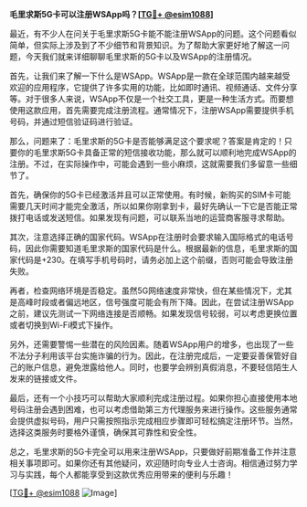 **毛里求斯5G卡可以注册WSApp吗？[[TG💪+ @esim1088](https://t.me/s/esim1088)]**

最近，有不少人在问关于毛里求斯5G卡能不能注册WSApp的问题。这个问题看似简单，但实际上涉及到了不少细节和背景知识。为了帮助大家更好地了解这一问题，今天我们就来详细聊聊毛里求斯的5G卡以及WSApp的注册情况。

首先，让我们来了解一下什么是WSApp。WSApp是一款在全球范围内越来越受欢迎的应用程序，它提供了许多实用的功能，比如即时通讯、视频通话、文件分享等。对于很多人来说，WSApp不仅是一个社交工具，更是一种生活方式。而要想使用这款应用，首先需要完成注册流程。通常情况下，注册WSApp需要提供手机号码，并通过短信验证码进行验证。

那么，问题来了：毛里求斯的5G卡是否能够满足这个要求呢？答案是肯定的！只要你的毛里求斯5G卡具备正常的短信接收功能，那么就可以顺利地完成WSApp的注册。不过，在实际操作中，可能会遇到一些小麻烦，这就需要我们多留意一些细节了。

首先，确保你的5G卡已经激活并且可以正常使用。有时候，新购买的SIM卡可能需要几天时间才能完全激活，所以如果你刚拿到卡，最好先确认一下它是否能正常拨打电话或发送短信。如果发现有问题，可以联系当地的运营商客服寻求帮助。

其次，注意选择正确的国家代码。WSApp在注册时会要求输入国际格式的电话号码，因此你需要知道毛里求斯的国家代码是什么。根据最新的信息，毛里求斯的国家代码是+230。在填写手机号码时，请务必加上这个前缀，否则可能会导致注册失败。

再者，检查网络环境是否稳定。虽然5G网络速度非常快，但在某些情况下，尤其是高峰时段或者偏远地区，信号强度可能会有所下降。因此，在尝试注册WSApp之前，建议先测试一下网络连接是否顺畅。如果发现信号较弱，可以考虑更换位置或者切换到Wi-Fi模式下操作。

另外，还需要警惕一些潜在的风险因素。随着WSApp用户的增多，也出现了一些不法分子利用该平台实施诈骗的行为。因此，在注册完成后，一定要妥善保管好自己的账户信息，避免泄露给他人。同时，也要学会辨别真假消息，不要轻信陌生人发来的链接或文件。

最后，还有一个小技巧可以帮助大家顺利完成注册过程。如果你担心直接使用本地号码注册会遇到困难，也可以考虑借助第三方代理服务来进行操作。这些服务通常会提供虚拟号码，用户只需按照指示完成相应步骤即可轻松搞定注册环节。当然，选择这类服务时要格外谨慎，确保其可靠性和安全性。

总之，毛里求斯的5G卡完全可以用来注册WSApp，只要做好前期准备工作并注意相关事项即可。如果你还有其他疑问，欢迎随时向专业人士咨询。相信通过努力学习与实践，每个人都能享受到这款优秀应用带来的便利与乐趣！

[[TG💪+ @esim1088](https://t.me/s/esim1088) ![Image](https://i.postimg.cc/4NQfJmqS/Snipaste-2025-05-13-00-14-12.png)]